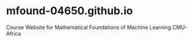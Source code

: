 # mfound-04650.github.io
Course Website for Mathematical Foundations of Machine Learning CMU-Africa
